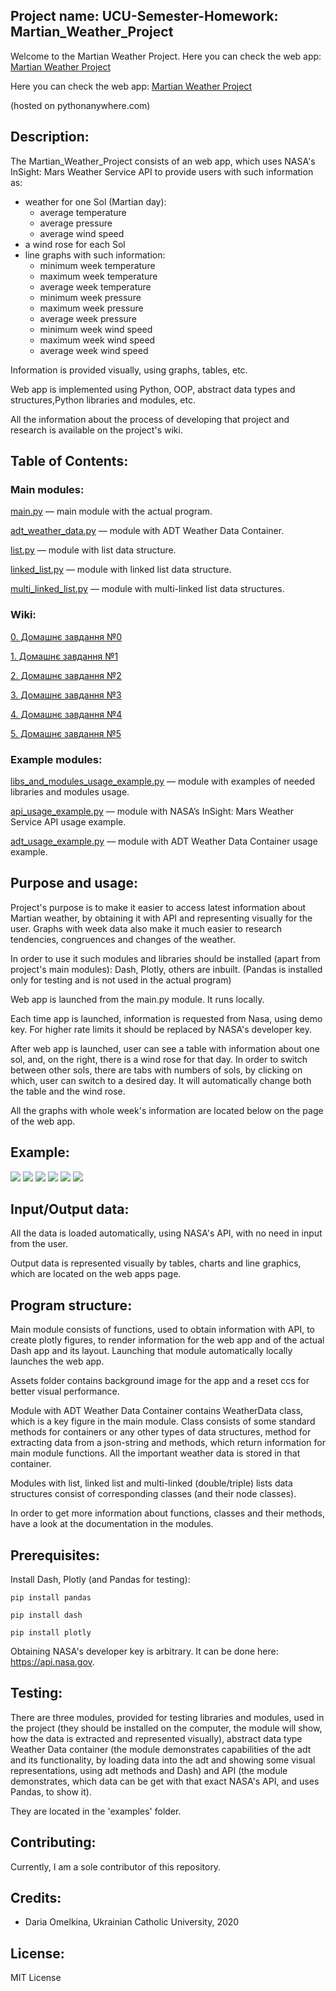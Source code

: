 ## Project name: UCU-Semester-Homework: Martian_Weather_Project
Welcome to the Martian Weather Project.
Here you can check the web app: [Martian Weather Project](http://dariaomelkina.pythonanywhere.com)

Here you can check the web app: [Martian Weather Project](http://dariaomelkina.pythonanywhere.com)

(hosted on pythonanywhere.com)

## Description: 
The Martian_Weather_Project consists of an web app, 
which uses NASA's InSight: Mars Weather Service API to provide users with such information as:

* weather for one Sol (Martian day): 
  * average temperature
  * average pressure
  * average wind speed  
* a wind rose for each Sol
* line graphs with such information:
  * minimum week temperature
  * maximum week temperature
  * average week temperature
  * minimum week pressure
  * maximum week pressure
  * average week pressure
  * minimum week wind speed
  * maximum week wind speed 
  * average week wind speed
  
Information is provided visually, using graphs, tables, etc.

Web app is implemented using Python, OOP, abstract data types and structures,Python libraries and modules, etc.

All the information about the process of developing that project and research is available on the project's wiki.
## Table of Contents:
### Main modules:
[main.py](https://github.com/dariaomelkina/UCU-Semester-Homework/blob/master/modules/main.py) –– main module with the actual program.

[adt_weather_data.py](https://github.com/dariaomelkina/UCU-Semester-Homework/blob/master/modules/adt_weather_data.py) –– module with ADT Weather Data Container.

[list.py](https://github.com/dariaomelkina/UCU-Semester-Homework/blob/master/modules/list.py) –– module with list data structure.

[linked_list.py](https://github.com/dariaomelkina/UCU-Semester-Homework/blob/master/modules/linked_list.py) –– module with linked list data structure.

[multi_linked_list.py](https://github.com/dariaomelkina/UCU-Semester-Homework/blob/master/modules/multi_linked_list.py) –– module with multi-linked list data structures.
### Wiki: 
[0. Домашнє завдання №0](https://github.com/dariaomelkina/UCU-Semester-Homework/wiki/0.-%D0%94%D0%BE%D0%BC%D0%B0%D1%88%D0%BD%D1%94-%D0%B7%D0%B0%D0%B2%D0%B4%D0%B0%D0%BD%D0%BD%D1%8F-%E2%84%960)

[1. Домашнє завдання №1](https://github.com/dariaomelkina/UCU-Semester-Homework/wiki/1.-%D0%94%D0%BE%D0%BC%D0%B0%D1%88%D0%BD%D1%94-%D0%B7%D0%B0%D0%B2%D0%B4%D0%B0%D0%BD%D0%BD%D1%8F-%E2%84%961)

[2. Домашнє завдання №2](https://github.com/dariaomelkina/UCU-Semester-Homework/wiki/2.-%D0%94%D0%BE%D0%BC%D0%B0%D1%88%D0%BD%D1%94-%D0%B7%D0%B0%D0%B2%D0%B4%D0%B0%D0%BD%D0%BD%D1%8F-%E2%84%962)

[3. Домашнє завдання №3](https://github.com/dariaomelkina/UCU-Semester-Homework/wiki/3.-%D0%94%D0%BE%D0%BC%D0%B0%D1%88%D0%BD%D1%94-%D0%B7%D0%B0%D0%B2%D0%B4%D0%B0%D0%BD%D0%BD%D1%8F-%E2%84%963)

[4. Домашнє завдання №4](https://github.com/dariaomelkina/UCU-Semester-Homework/wiki/4.-%D0%94%D0%BE%D0%BC%D0%B0%D1%88%D0%BD%D1%94-%D0%B7%D0%B0%D0%B2%D0%B4%D0%B0%D0%BD%D0%BD%D1%8F-%E2%84%964)

[5. Домашнє завдання №5](https://github.com/dariaomelkina/UCU-Semester-Homework/wiki/5.-%D0%94%D0%BE%D0%BC%D0%B0%D1%88%D0%BD%D1%94-%D0%B7%D0%B0%D0%B2%D0%B4%D0%B0%D0%BD%D0%BD%D1%8F-%E2%84%965)
### Example modules:
[libs_and_modules_usage_example.py](https://github.com/dariaomelkina/UCU-Semester-Homework/blob/master/examples/libs_and_modules_usage_example.py) –– module with examples of needed libraries and modules usage.

[api_usage_example.py](https://github.com/dariaomelkina/UCU-Semester-Homework/blob/master/examples/api_usage_example.py) –– module with NASA’s InSight: Mars Weather Service API usage example.

[adt_usage_example.py](https://github.com/dariaomelkina/UCU-Semester-Homework/blob/master/examples/adt_usage_example.py) –– module with ADT Weather Data Container usage example.

## Purpose and usage: 
Project's purpose is to make it easier to access latest information about Martian weather, 
by obtaining it with API and representing visually for the user. Graphs with week data also 
make it much easier to research tendencies, congruences and changes of the weather.

In order to use it such modules and libraries should be installed (apart from project's main modules):
Dash, Plotly, others are inbuilt. (Pandas is installed only for testing and is not used in the actual program)

Web app is launched from the main.py module. It runs locally.

Each time app is launched, information is requested from Nasa, using demo key. 
For higher rate limits it should be replaced by NASA's developer key.

After web app is launched, user can see a table with information about one sol, and, 
on the right, there is a wind rose for that day. In order to switch between other sols, 
there are tabs with numbers of sols, by clicking on which, user can switch to a desired
day. It will automatically change both the table and the wind rose.

All the graphs with whole week's information are located below on the page of the web app.
 
## Example:
![](https://github.com/dariaomelkina/UCU-Semester-Homework/blob/master/docs/app1.png)
![](https://github.com/dariaomelkina/UCU-Semester-Homework/blob/master/docs/app2.jpg)
![](https://github.com/dariaomelkina/UCU-Semester-Homework/blob/master/docs/app3.png)
![](https://github.com/dariaomelkina/UCU-Semester-Homework/blob/master/docs/app4.png)
![](https://github.com/dariaomelkina/UCU-Semester-Homework/blob/master/docs/app5.jpg)
![](https://github.com/dariaomelkina/UCU-Semester-Homework/blob/master/docs/app6.png)

## Input/Output data:
All the data is loaded automatically, using NASA's API, with no need in input from the user. 

Output data is represented visually by tables, charts and line graphics, which are located on the
web apps page.

## Program structure:
Main module consists of functions, used to obtain information with API, to create plotly figures, 
to render information for the web app and of the actual Dash app and its layout. Launching that 
module automatically locally launches the web app.

Assets folder contains background image for the app and a reset ccs for better visual performance.

Module with ADT Weather Data Container contains WeatherData class, which is a key figure in the main module.
Class consists of some standard methods for containers or any other types of data structures, method for extracting data
from a json-string and methods, which return information for main module functions. All the important weather data
is stored in that container.

Modules with list, linked list and multi-linked (double/triple) lists data structures consist of corresponding classes (and
their node classes).

In order to get more information about functions, classes and their methods, have a look at the documentation in the modules.

## Prerequisites: 
Install Dash, Plotly (and Pandas for testing):

``` pip install pandas ```

``` pip install dash ```

``` pip install plotly ```

Obtaining NASA's developer key is arbitrary. It can be done here: https://api.nasa.gov.

## Testing:
There are three modules, provided for testing libraries and modules, used in the project (they should be installed 
on the computer, the module will show, how the data is extracted and represented visually), 
abstract data type Weather Data container (the module demonstrates capabilities of the adt and its functionality, by 
loading data into the adt and showing some visual representations, using adt methods and Dash) and API (the module 
demonstrates, which data can be get with that exact NASA's API, and uses Pandas, to show it). 

They are located in the 'examples' folder. 

## Contributing:
Currently, I am a sole contributor of this repository.

## Credits: 
* Daria Omelkina, Ukrainian Catholic University, 2020

## License:
MIT License


